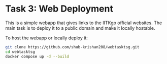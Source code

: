 # Task 3: Web Deployment

This is a simple webapp that gives links to the IITKgp official websites. The main task is to deploy it to a public domain and make it locally hostable.

To host the webapp or locally deploy it:

```bash
git clone https://github.com/shub-krishan208/webtasktsg.git
cd webtasktsg
docker compose up -d --build
```
